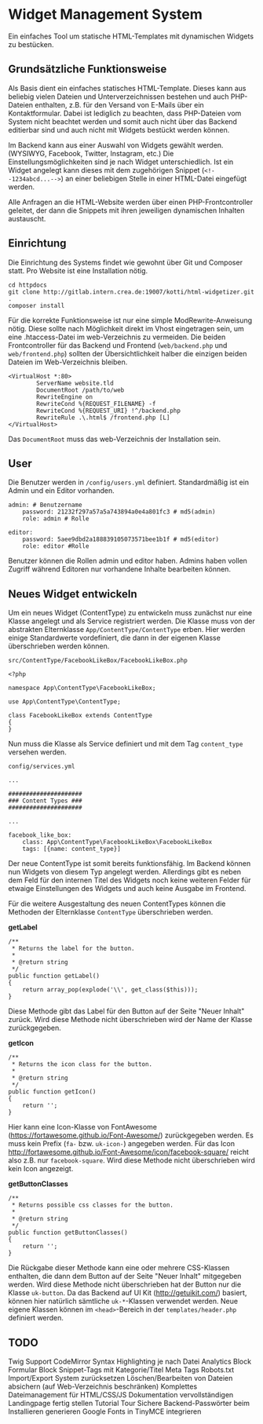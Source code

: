 Widget Management System
==================

Ein einfaches Tool um statische HTML-Templates mit dynamischen Widgets zu bestücken.

Grundsätzliche Funktionsweise
-----------------------------

Als Basis dient ein einfaches statisches HTML-Template. Dieses kann aus beliebig vielen Dateien und Unterverzeichnissen bestehen und auch PHP-Dateien enthalten, z.B. für den Versand von E-Mails über ein Kontaktformular.
Dabei ist lediglich zu beachten, dass PHP-Dateien vom System nicht beachtet werden und somit auch nicht über das Backend editierbar sind und auch nicht mit Widgets bestückt werden können.

Im Backend kann aus einer Auswahl von Widgets gewählt werden. (WYSIWYG, Facebook, Twitter, Instagram, etc.)
Die Einstellungsmöglichkeiten sind je nach Widget unterschiedlich. Ist ein Widget angelegt kann dieses mit dem zugehörigen Snippet (`<!--1234abcd...-->`) an einer beliebigen Stelle in einer HTML-Datei eingefügt werden.

Alle Anfragen an die HTML-Website werden über einen PHP-Frontcontroller geleitet, der dann die Snippets mit ihren jeweiligen dynamischen Inhalten austauscht.

Einrichtung
-----------

Die Einrichtung des Systems findet wie gewohnt über Git und Composer statt. Pro Website ist eine Installation nötig.
    
    cd httpdocs
    git clone http://gitlab.intern.crea.de:19007/kotti/html-widgetizer.git .
    composer install

Für die korrekte Funktionsweise ist nur eine simple ModRewrite-Anweisung nötig. Diese sollte nach Möglichkeit direkt im Vhost eingetragen sein, um eine .htaccess-Datei im web-Verzeichnis zu vermeiden.
Die beiden Frontcontroller für das Backend und Frontend (`web/backend.php` und `web/frontend.php`) sollten der Übersichtlichkeit halber die einzigen beiden Dateien im Web-Verzeichnis bleiben.

    <VirtualHost *:80>
            ServerName website.tld
            DocumentRoot /path/to/web
            RewriteEngine on
            RewriteCond %{REQUEST_FILENAME} -f
            RewriteCond %{REQUEST_URI} !^/backend.php
            RewriteRule .\.html$ /frontend.php [L]
    </VirtualHost>

Das `DocumentRoot` muss das web-Verzeichnis der Installation sein.

User
----

Die Benutzer werden in `/config/users.yml` definiert. Standardmäßig ist ein Admin und ein Editor vorhanden.

    admin: # Benutzername
        password: 21232f297a57a5a743894a0e4a801fc3 # md5(admin)
        role: admin # Rolle
    
    editor:
        password: 5aee9dbd2a188839105073571bee1b1f # md5(editor)
        role: editor #Rolle

Benutzer können die Rollen admin und editor haben. Admins haben vollen Zugriff während Editoren nur vorhandene Inhalte
bearbeiten können.

Neues Widget entwickeln
-------------------------

Um ein neues Widget (ContentType) zu entwickeln muss zunächst nur eine Klasse angelegt und als Service registriert werden.
Die Klasse muss von der abstrakten Elternklasse `App/ContentType/ContentType` erben. Hier werden einige Standardwerte vordefiniert, die dann in der eigenen Klasse überschrieben werden können.

`src/ContentType/FacebookLikeBox/FacebookLikeBox.php`

    <?php
    
    namespace App\ContentType\FacebookLikeBox;
    
    use App\ContentType\ContentType;
    
    class FacebookLikeBox extends ContentType
    {
    }

Nun muss die Klasse als Service definiert und mit dem Tag `content_type` versehen werden.

`config/services.yml`

    ...
    
    #####################
    ### Content Types ###
    #####################
    
    ...
    
    facebook_like_box:
        class: App\ContentType\FacebookLikeBox\FacebookLikeBox
        tags: [{name: content_type}]

Der neue ContentType ist somit bereits funktionsfähig. Im Backend können nun Widgets von diesem Typ angelegt werden.
Allerdings gibt es neben dem Feld für den internen Titel des Widgets noch keine weiteren Felder für etwaige Einstellungen des Widgets und auch keine Ausgabe im Frontend.

Für die weitere Ausgestaltung des neuen ContentTypes können die Methoden der Elternklasse `ContentType` überschrieben werden.

**getLabel**
    
    /**
     * Returns the label for the button.
     *
     * @return string
     */
    public function getLabel()
    {
        return array_pop(explode('\\', get_class($this)));
    }

Diese Methode gibt das Label für den Button auf der Seite "Neuer Inhalt" zurück. Wird diese Methode nicht überschrieben wird der Name der Klasse zurückgegeben.

**getIcon**

    /**
     * Returns the icon class for the button.
     *
     * @return string
     */
    public function getIcon()
    {
        return '';
    }

Hier kann eine Icon-Klasse von FontAwesome (https://fortawesome.github.io/Font-Awesome/) zurückgegeben werden. Es muss kein Prefix (`fa-` bzw. `uk-icon-`) angegeben werden.
Für das Icon http://fortawesome.github.io/Font-Awesome/icon/facebook-square/ reicht also z.B. nur `facebook-square`. Wird diese Methode nicht überschrieben wird kein Icon angezeigt.

**getButtonClasses**

    /**
     * Returns possible css classes for the button.
     *
     * @return string
     */
    public function getButtonClasses()
    {
        return '';
    }
    
Die Rückgabe dieser Methode kann eine oder mehrere CSS-Klassen enthalten, die dann dem Button auf der Seite "Neuer Inhalt" mitgegeben werden.
Wird diese Methode nicht überschrieben hat der Button nur die Klasse `uk-button`.
Da das Backend auf UI Kit (http://getuikit.com/) basiert, können hier natürlich sämtliche `uk-*`-Klassen verwendet werden.
Neue eigene Klassen können im `<head>`-Bereich in der `templates/header.php` definiert werden.


TODO
----

Twig Support
CodeMirror Syntax Highlighting je nach Datei
Analytics Block
Formular Block
Snippet-Tags mit Kategorie/Titel
Meta Tags
Robots.txt
Import/Export
System zurücksetzen
Löschen/Bearbeiten von Dateien absichern (auf Web-Verzeichnis beschränken)
Komplettes Dateimanagement für HTML/CSS/JS
Dokumentation vervollständigen
Landingpage fertig stellen
Tutorial Tour
Sichere Backend-Passwörter beim Installieren generieren
Google Fonts in TinyMCE integrieren